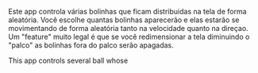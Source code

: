 Este app controla várias bolinhas que ficam distribuidas na tela de forma aleatória.
Você escolhe quantas bolinhas aparecerão e elas estarão se movimentando de forma aleatória tanto na velocidade quanto na direçao. 
Um "feature" muito legal é que se você redimensionar a tela diminuindo o "palco" as bolinhas fora do palco serão apagadas.

This app controls several ball whose 
